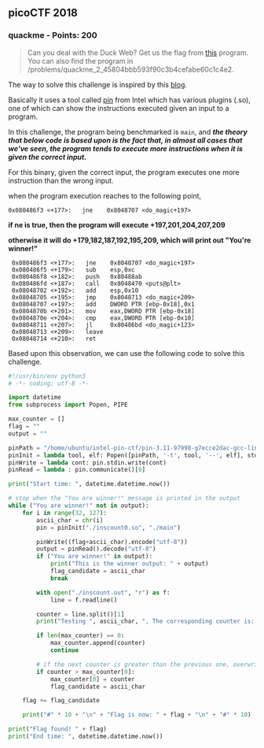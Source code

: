 ## picoCTF 2018
### quackme - Points: 200

>Can you deal with the Duck Web? Get us the flag from [this](https://2018shell.picoctf.com/static/197682216dbdd2c67ae043dc531d4cfc/main) program. You can also find the program in /problems/quackme_2_45804bbb593f90c3b4cefabe60c1c4e2.

The way to solve this challenge is inspired by this [blog](https://ctf-wiki.github.io/ctf-tools/binary_core_tools/instrumentation/intel_pin/).

Basically it uses a tool called [pin](https://software.intel.com/en-us/articles/pin-a-dynamic-binary-instrumentation-tool) from Intel which has various plugins (.so), one of which can show the instructions executed given an input to a program.

In this challenge, the program being benchmarked is `main`, and **_the theory that below code is based upon is the fact that, in almost all cases that we've seen, the program tends to execute more instructions when it is given the correct input._**

For this binary, given the correct input, the program executes one more instruction than the wrong input.

when the program execution reaches to the following point,

`0x080486f3 <+177>:   jne    0x8048707 <do_magic+197>`

**if ne is true, then the program will execute +197,201,204,207,209**

**otherwise it will do +179,182,187,192,195,209, which will print out "You're winner!"**

```assembly
 0x080486f3 <+177>:   jne    0x8048707 <do_magic+197>
 0x080486f5 <+179>:   sub    esp,0xc
 0x080486f8 <+182>:   push   0x80488ab
 0x080486fd <+187>:   call   0x8048470 <puts@plt>
 0x08048702 <+192>:   add    esp,0x10
 0x08048705 <+195>:   jmp    0x8048713 <do_magic+209>
 0x08048707 <+197>:   add    DWORD PTR [ebp-0x18],0x1
 0x0804870b <+201>:   mov    eax,DWORD PTR [ebp-0x18]
 0x0804870e <+204>:   cmp    eax,DWORD PTR [ebp-0x10]
 0x08048711 <+207>:   jl     0x80486bd <do_magic+123>
 0x08048713 <+209>:   leave
 0x08048714 <+210>:   ret
```

Based upon this observation, we can use the following code to solve this challenge.

```python
#!/usr/bin/env python3
# -*- coding: utf-8 -*-

import datetime
from subprocess import Popen, PIPE

max_counter = []
flag = ""
output = ""

pinPath = "/home/ubuntu/intel-pin-ctf/pin-3.11-97998-g7ecce2dac-gcc-linux/pin"
pinInit = lambda tool, elf: Popen([pinPath, '-t', tool, '--', elf], stdin = PIPE, stdout = PIPE)
pinWrite = lambda cont: pin.stdin.write(cont)
pinRead = lambda : pin.communicate()[0]

print("Start time: ", datetime.datetime.now())

# stop when the "You are winner!" message is printed in the output
while ("You are winner!" not in output):
    for i in range(32, 127):
        ascii_char = chr(i)
        pin = pinInit("./inscount0.so", "./main")

        pinWrite((flag+ascii_char).encode("utf-8"))
        output = pinRead().decode("utf-8")
        if ("You are winner!" in output):
            print("This is the winner output: " + output)
            flag_candidate = ascii_char
            break

        with open("./inscount.out", "r") as f:
            line = f.readline()

        counter = line.split()[1]
        print("Testing ", ascii_char, ", The corresponding counter is: ", counter)

        if len(max_counter) == 0:
            max_counter.append(counter)
            continue

        # if the next counter is greater than the previous one, overwrite the previous counter
        if counter > max_counter[0]:
            max_counter[0] = counter
            flag_candidate = ascii_char

    flag += flag_candidate

    print("#" * 10 + "\n" + "Flag is now: " + flag + "\n" + "#" * 10)

print("Flag found! " + flag)
print("End time: ", datetime.datetime.now())
```
